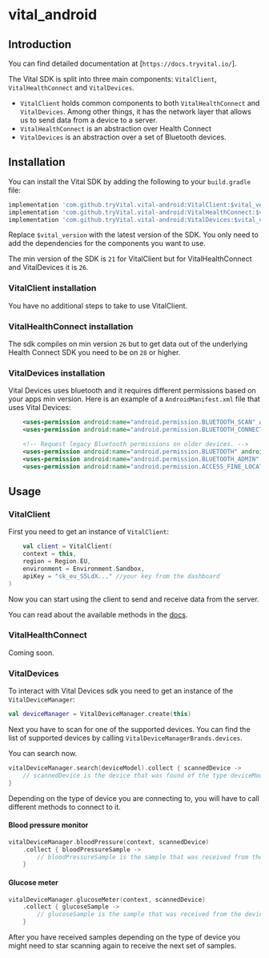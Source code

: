 # vital_android

## Introduction

You can find detailed documentation at [`https://docs.tryvital.io/`].

The Vital SDK is split into three main components: `VitalClient`, `VitalHealthConnect`
and `VitalDevices`.

- `VitalClient` holds common components to both `VitalHealthConnect` and `VitalDevices`. Among other
  things, it has the network layer that allows us to send data from a device to a server.
- `VitalHealthConnect` is an abstraction over Health Connect
- `VitalDevices` is an abstraction over a set of Bluetooth devices.

## Installation

You can install the Vital SDK by adding the following to your `build.gradle` file:

```groovy
implementation 'com.github.tryVital.vital-android:VitalClient:$vital_version'
implementation 'com.github.tryVital.vital-android:VitalHealthConnect:$vital_version'
implementation 'com.github.tryVital.vital-android:VitalDevices:$vital_version'
```

Replace `$vital_version` with the latest version of the SDK. You only need to add the dependencies
for the components you want to use.

The min version of the SDK is `21` for VitalClient but for VitalHealthConnect and VitalDevices it is
`26`.

### VitalClient installation

You have no additional steps to take to use VitalClient.

### VitalHealthConnect installation

The sdk compiles on min version `26` but to get data out of the underlying Health Connect SDK you
need to be on `28` or higher.

### VitalDevices installation

Vital Devices uses bluetooth and it requires different permissions based on your apps min version.
Here is an example of a `AndroidManifest.xml` file that uses Vital Devices:

```xml  
    <uses-permission android:name="android.permission.BLUETOOTH_SCAN" android:usesPermissionFlags="neverForLocation"/>
    <uses-permission android:name="android.permission.BLUETOOTH_CONNECT"/>

    <!-- Request legacy Bluetooth permissions on older devices. -->
    <uses-permission android:name="android.permission.BLUETOOTH" android:maxSdkVersion="30"/>
    <uses-permission android:name="android.permission.BLUETOOTH_ADMIN" android:maxSdkVersion="30"/>
    <uses-permission android:name="android.permission.ACCESS_FINE_LOCATION" android:maxSdkVersion="30"/>
```

## Usage

### VitalClient

First you need to get an instance of `VitalClient`:

```kotlin
    val client = VitalClient(
    context = this,
    region = Region.EU,
    environment = Environment.Sandbox,
    apiKey = "sk_eu_S5LdX..." //your key from the dashboard
)
```

Now you can start using the client to send and receive data from the server.

You can read about the available methods in
the [docs](https://docs.tryvital.io/api-reference/user/create-user).

### VitalHealthConnect

Coming soon.

### VitalDevices

To interact with Vital Devices sdk you need to get an instance of the `VitalDeviceManager`:

```kotlin
val deviceManager = VitalDeviceManager.create(this)
```

Next you have to scan for one of the supported devices. You can find the list of supported devices
by calling `VitalDeviceManagerBrands.devices`.

You can search now.

```kotlin
vitalDeviceManager.search(deviceModel).collect { scannedDevice ->
    // scannedDevice is the device that was found of the type deviceModel
}
```

Depending on the type of device you are connecting to, you will have to call different methods to
connect to it.

#### Blood pressure monitor

```kotlin
vitalDeviceManager.bloodPressure(context, scannedDevice)
    .collect { bloodPressureSample ->
        // bloodPressureSample is the sample that was received from the device
    }
```

#### Glucose meter

```kotlin
vitalDeviceManager.glucoseMeter(context, scannedDevice)
    .collect { glucoseSample ->
        // glucoseSample is the sample that was received from the device
    }
```

After you have received samples depending on the type of device you might need to star scanning
again to receive the next set of samples.



